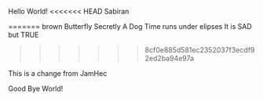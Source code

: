 Hello World!
<<<<<<< HEAD
Sabiran


=======
brown
Butterfly
Secretly A Dog
Time runs under elipses
It is SAD but TRUE
>>>>>>> 8cf0e885d581ec2352037f3ecdf92ed2ba94e97a



This is a change from JamHec


Good Bye World!










